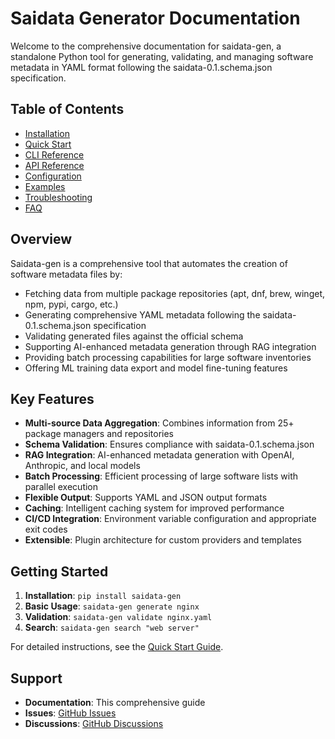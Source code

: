 # Saidata Generator Documentation

Welcome to the comprehensive documentation for saidata-gen, a standalone Python tool for generating, validating, and managing software metadata in YAML format following the saidata-0.1.schema.json specification.

## Table of Contents

- [Installation](installation.md)
- [Quick Start](quickstart.md)
- [CLI Reference](cli-reference.md)
- [API Reference](api-reference.md)
- [Configuration](configuration.md)
- [Examples](examples/)
- [Troubleshooting](troubleshooting.md)
- [FAQ](faq.md)

## Overview

Saidata-gen is a comprehensive tool that automates the creation of software metadata files by:

- Fetching data from multiple package repositories (apt, dnf, brew, winget, npm, pypi, cargo, etc.)
- Generating comprehensive YAML metadata following the saidata-0.1.schema.json specification
- Validating generated files against the official schema
- Supporting AI-enhanced metadata generation through RAG integration
- Providing batch processing capabilities for large software inventories
- Offering ML training data export and model fine-tuning features

## Key Features

- **Multi-source Data Aggregation**: Combines information from 25+ package managers and repositories
- **Schema Validation**: Ensures compliance with saidata-0.1.schema.json
- **RAG Integration**: AI-enhanced metadata generation with OpenAI, Anthropic, and local models
- **Batch Processing**: Efficient processing of large software lists with parallel execution
- **Flexible Output**: Supports YAML and JSON output formats
- **Caching**: Intelligent caching system for improved performance
- **CI/CD Integration**: Environment variable configuration and appropriate exit codes
- **Extensible**: Plugin architecture for custom providers and templates

## Getting Started

1. **Installation**: `pip install saidata-gen`
2. **Basic Usage**: `saidata-gen generate nginx`
3. **Validation**: `saidata-gen validate nginx.yaml`
4. **Search**: `saidata-gen search "web server"`

For detailed instructions, see the [Quick Start Guide](quickstart.md).

## Support

- **Documentation**: This comprehensive guide
- **Issues**: [GitHub Issues](https://github.com/sai/saidata-gen/issues)
- **Discussions**: [GitHub Discussions](https://github.com/sai/saidata-gen/discussions)